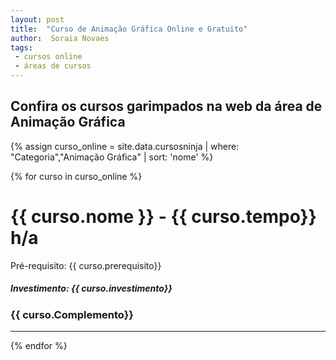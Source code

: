 ```yaml
---
layout: post
title:  "Curso de Animação Gráfica Online e Gratuito"
author:  Soraia Novaes
tags: 
 - cursos online
 - áreas de cursos
---
```



## Confira os cursos garimpados na web da área de Animação Gráfica

 {% assign curso_online = site.data.cursosninja | where: "Categoria","Animação Gráfica" | sort: 'nome'  %}

{% for curso in curso_online %}
<h1 class="post-title">{{ curso.nome }} - {{ curso.tempo}} h/a</h1>

<p>Pré-requisito: {{ curso.prerequisito}}</p>

<h5>Investimento: {{ curso.investimento}}</h5>
<h3>{{ curso.Complemento}}</h3>
<hr>

 {% endfor %}      
